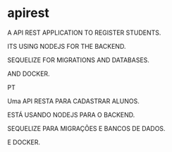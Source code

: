 # apirest

A API REST APPLICATION TO REGISTER STUDENTS.

ITS USING NODEJS FOR THE BACKEND.

SEQUELIZE FOR MIGRATIONS AND DATABASES.

AND DOCKER. 


PT

Uma API RESTA PARA CADASTRAR ALUNOS.

ESTÁ USANDO NODEJS PARA O BACKEND.

SEQUELIZE PARA MIGRAÇÕES E BANCOS DE DADOS.

E DOCKER. 



